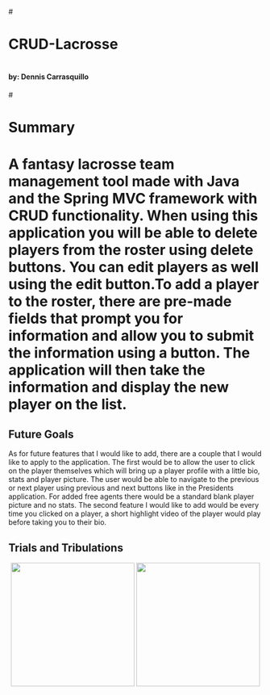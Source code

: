 #<h1>CRUD-Lacrosse<h1>

<h4> by: Dennis Carrasquillo</h4>

#<h1>Summary<h1>
<p>A fantasy lacrosse team management tool made with Java and the Spring MVC framework with CRUD functionality. When using this application you will be able to delete players from the roster using delete buttons. You can edit players as well using the edit button.To add a player to the roster, there are pre-made fields that prompt you for information and allow you to submit the information using a button. The application will then take the information and display the new player on the list.</p>

<h2> Future Goals</h2>
As for future features that I would like to add, there are a couple that I would like to apply to the application. The first would be to allow the user to click on the player themselves which will bring up a player profile with a little bio, stats and player picture. The user would be able to navigate to the previous or next player using previous and next buttons like in the Presidents application. For added free agents there would be a standard blank player picture and no stats. The second feature I would like to add would be every time you clicked on a player, a short highlight video of the player would play before taking you to their bio.

<h2>Trials and Tribulations</h2>
<p>

<p align="center">
<img src="webapp/images/crudlax.png" height="245">
<img src="webapp/images/addinglax.png" height="245"></p>
